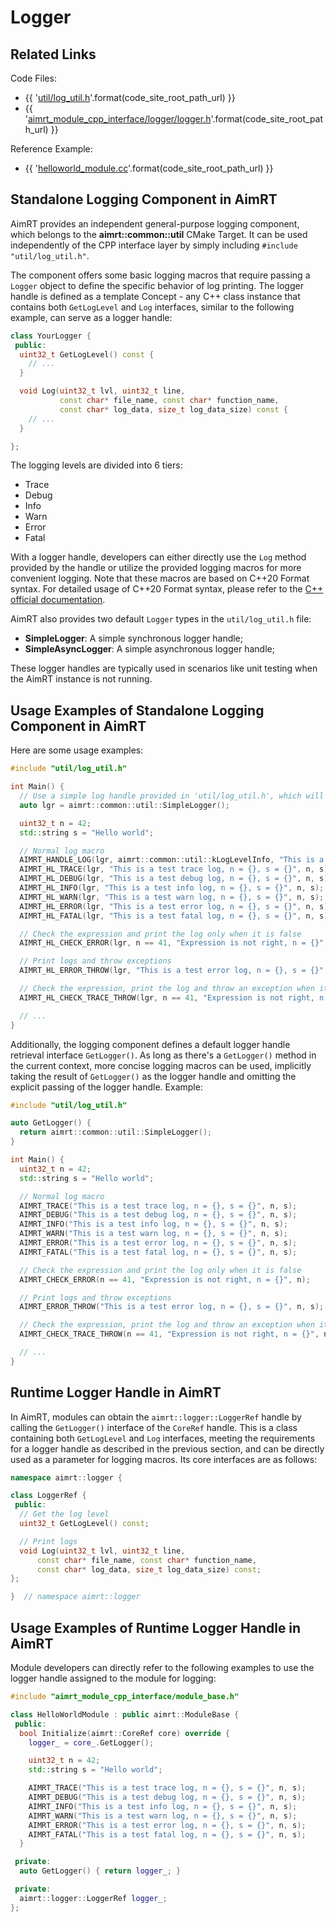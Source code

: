 # Logger

## Related Links

Code Files:
- {{ '[util/log_util.h]({}/src/common/util/log_util.h)'.format(code_site_root_path_url) }}
- {{ '[aimrt_module_cpp_interface/logger/logger.h]({}/src/interface/aimrt_module_cpp_interface/logger/logger.h)'.format(code_site_root_path_url) }}

Reference Example:
- {{ '[helloworld_module.cc]({}/src/examples/cpp/helloworld/module/helloworld_module/helloworld_module.cc)'.format(code_site_root_path_url) }}


## Standalone Logging Component in AimRT

AimRT provides an independent general-purpose logging component, which belongs to the **aimrt::common::util** CMake Target. It can be used independently of the CPP interface layer by simply including `#include "util/log_util.h"`.

The component offers some basic logging macros that require passing a `Logger` object to define the specific behavior of log printing. The logger handle is defined as a template Concept - any C++ class instance that contains both `GetLogLevel` and `Log` interfaces, similar to the following example, can serve as a logger handle:

```cpp
class YourLogger {
 public:
  uint32_t GetLogLevel() const {
    // ...
  }

  void Log(uint32_t lvl, uint32_t line,
           const char* file_name, const char* function_name,
           const char* log_data, size_t log_data_size) const {
    // ...
  }

};
```

The logging levels are divided into 6 tiers:
- Trace
- Debug
- Info
- Warn
- Error
- Fatal

With a logger handle, developers can either directly use the `Log` method provided by the handle or utilize the provided logging macros for more convenient logging. Note that these macros are based on C++20 Format syntax. For detailed usage of C++20 Format syntax, please refer to the [C++ official documentation](https://en.cppreference.com/w/cpp/utility/format).

AimRT also provides two default `Logger` types in the `util/log_util.h` file:
- **SimpleLogger**: A simple synchronous logger handle;
- **SimpleAsyncLogger**: A simple asynchronous logger handle;

These logger handles are typically used in scenarios like unit testing when the AimRT instance is not running.

## Usage Examples of Standalone Logging Component in AimRT

Here are some usage examples:
```cpp
#include "util/log_util.h"

int Main() {
  // Use a simple log handle provided in 'util/log_util.h', which will synchronously print logs on the console
  auto lgr = aimrt::common::util::SimpleLogger();

  uint32_t n = 42;
  std::string s = "Hello world";

  // Normal log macro
  AIMRT_HANDLE_LOG(lgr, aimrt::common::util::kLogLevelInfo, "This is a test log, n = {}, s = {}", n, s);
  AIMRT_HL_TRACE(lgr, "This is a test trace log, n = {}, s = {}", n, s);
  AIMRT_HL_DEBUG(lgr, "This is a test debug log, n = {}, s = {}", n, s);
  AIMRT_HL_INFO(lgr, "This is a test info log, n = {}, s = {}", n, s);
  AIMRT_HL_WARN(lgr, "This is a test warn log, n = {}, s = {}", n, s);
  AIMRT_HL_ERROR(lgr, "This is a test error log, n = {}, s = {}", n, s);
  AIMRT_HL_FATAL(lgr, "This is a test fatal log, n = {}, s = {}", n, s);

  // Check the expression and print the log only when it is false
  AIMRT_HL_CHECK_ERROR(lgr, n == 41, "Expression is not right, n = {}", n);

  // Print logs and throw exceptions
  AIMRT_HL_ERROR_THROW(lgr, "This is a test error log, n = {}, s = {}", n, s);

  // Check the expression, print the log and throw an exception when it is false
  AIMRT_HL_CHECK_TRACE_THROW(lgr, n == 41, "Expression is not right, n = {}", n);

  // ...
}
```

Additionally, the logging component defines a default logger handle retrieval interface `GetLogger()`. As long as there's a `GetLogger()` method in the current context, more concise logging macros can be used, implicitly taking the result of `GetLogger()` as the logger handle and omitting the explicit passing of the logger handle. Example:
```cpp
#include "util/log_util.h"

auto GetLogger() {
  return aimrt::common::util::SimpleLogger();
}

int Main() {
  uint32_t n = 42;
  std::string s = "Hello world";

  // Normal log macro
  AIMRT_TRACE("This is a test trace log, n = {}, s = {}", n, s);
  AIMRT_DEBUG("This is a test debug log, n = {}, s = {}", n, s);
  AIMRT_INFO("This is a test info log, n = {}, s = {}", n, s);
  AIMRT_WARN("This is a test warn log, n = {}, s = {}", n, s);
  AIMRT_ERROR("This is a test error log, n = {}, s = {}", n, s);
  AIMRT_FATAL("This is a test fatal log, n = {}, s = {}", n, s);

  // Check the expression and print the log only when it is false
  AIMRT_CHECK_ERROR(n == 41, "Expression is not right, n = {}", n);

  // Print logs and throw exceptions
  AIMRT_ERROR_THROW("This is a test error log, n = {}, s = {}", n, s);

  // Check the expression, print the log and throw an exception when it is false
  AIMRT_CHECK_TRACE_THROW(n == 41, "Expression is not right, n = {}", n);

  // ...
}
```

## Runtime Logger Handle in AimRT

In AimRT, modules can obtain the `aimrt::logger::LoggerRef` handle by calling the `GetLogger()` interface of the `CoreRef` handle. This is a class containing both `GetLogLevel` and `Log` interfaces, meeting the requirements for a logger handle as described in the previous section, and can be directly used as a parameter for logging macros. Its core interfaces are as follows:
```cpp
namespace aimrt::logger {

class LoggerRef {
 public:
  // Get the log level
  uint32_t GetLogLevel() const;

  // Print logs
  void Log(uint32_t lvl, uint32_t line,
      const char* file_name, const char* function_name,
      const char* log_data, size_t log_data_size) const;
};

}  // namespace aimrt::logger
```

## Usage Examples of Runtime Logger Handle in AimRT

Module developers can directly refer to the following examples to use the logger handle assigned to the module for logging:
```cpp
#include "aimrt_module_cpp_interface/module_base.h"

class HelloWorldModule : public aimrt::ModuleBase {
 public:
  bool Initialize(aimrt::CoreRef core) override {
    logger_ = core_.GetLogger();

    uint32_t n = 42;
    std::string s = "Hello world";

    AIMRT_TRACE("This is a test trace log, n = {}, s = {}", n, s);
    AIMRT_DEBUG("This is a test debug log, n = {}, s = {}", n, s);
    AIMRT_INFO("This is a test info log, n = {}, s = {}", n, s);
    AIMRT_WARN("This is a test warn log, n = {}, s = {}", n, s);
    AIMRT_ERROR("This is a test error log, n = {}, s = {}", n, s);
    AIMRT_FATAL("This is a test fatal log, n = {}, s = {}", n, s);
  }

 private:
  auto GetLogger() { return logger_; }

 private:
  aimrt::logger::LoggerRef logger_;
};
```